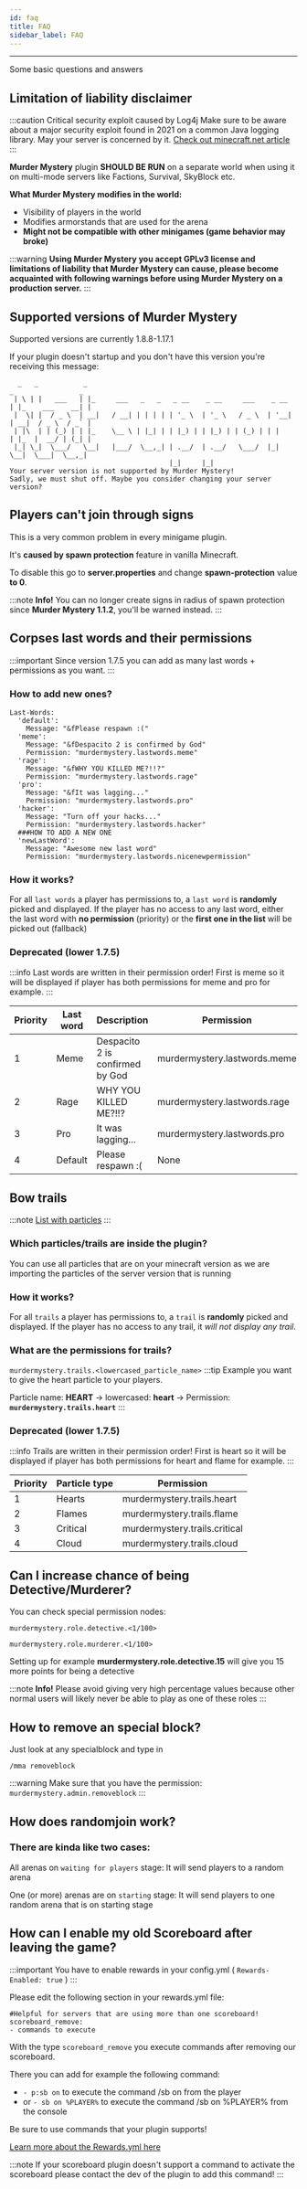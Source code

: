 ```yaml
---
id: faq
title: FAQ
sidebar_label: FAQ
---
```

---
Some basic questions and answers

##  **Limitation of liability disclaimer**

:::caution  Critical security exploit caused by Log4j
Make sure to be aware about a major security exploit found in 2021 on a common Java logging library. May your server is concerned by it.
[Check out minecraft.net article](https://www.minecraft.net/en-us/article/important-message--security-vulnerability-java-edition "IMPORTANT MESSAGE: SECURITY VULNERABILITY IN JAVA EDITION")
:::

**Murder Mystery** plugin **SHOULD BE RUN** on a separate world when using it on multi-mode servers like Factions, Survival, SkyBlock etc.

**What Murder Mystery modifies in the world:**

* Visibility of players in the world
* Modifies armorstands that are used for the arena  
* **Might not be compatible with other minigames \(game behavior may broke\)**

:::warning
 **Using Murder Mystery you accept GPLv3 license and limitations of liability that Murder Mystery can cause, please become acquainted with following warnings before using Murder Mystery on a production server.**
:::

## Supported versions of Murder Mystery

Supported versions are currently 1.8.8-1.17.1

If your plugin doesn't startup and you don't have this version you're receiving this message:

```text
  _   _           _                                                    _                _
 | \ | |   ___   | |_     ___   _   _   _ __    _ __     ___    _ __  | |_    ___    __| |
 |  \| |  / _ \  | __|   / __| | | | | | '_ \  | '_ \   / _ \  | '__| | __|  / _ \  / _` |
 | |\  | | (_) | | |_    \__ \ | |_| | | |_) | | |_) | | (_) | | |    | |_  |  __/ | (_| |
 |_| \_|  \___/   \__|   |___/  \__,_| | .__/  | .__/   \___/  |_|     \__|  \___|  \__,_|
                                       |_|     |_|
Your server version is not supported by Murder Mystery!
Sadly, we must shut off. Maybe you consider changing your server version?
```

## Players can't join through signs

This is a very common problem in every minigame plugin.

It's **caused by spawn protection** feature in vanilla Minecraft.

To disable this go to **server.properties** and change **spawn-protection** value **to 0**.

:::note
 **Info!** You can no longer create signs in radius of spawn protection since **Murder Mystery 1.1.2**, you'll be warned instead.
:::

## Corpses last words and their permissions

:::important
Since version 1.7.5 you can add as many last words + permissions as you want.
:::

### How to add new ones?

    Last-Words:
      'default':
        Message: "&fPlease respawn :("
      'meme':
        Message: "&fDespacito 2 is confirmed by God"
        Permission: "murdermystery.lastwords.meme"
      'rage':
        Message: "&fWHY YOU KILLED ME?!!?"
        Permission: "murdermystery.lastwords.rage"
      'pro':
        Message: "&fIt was lagging..."
        Permission: "murdermystery.lastwords.pro"
      'hacker':
        Message: "Turn off your hacks..."
        Permission: "murdermystery.lastwords.hacker"
      ###HOW TO ADD A NEW ONE
      'newLastWord':
        Message: "Awesome new last word"
        Permission: "murdermystery.lastwords.nicenewpermission"

### How it works?
For all `last words` a player has permissions to, a `last word` is **randomly** picked and displayed.
If the player has no access to any last word, either the last word with **no permission** (priority) or the **first one in the list** will be picked out (fallback)


### Deprecated (lower 1.7.5)
:::info
Last words are written in their permission order! First is meme so it will be displayed if player has both permissions for meme and pro for example.
:::

| Priority | Last word | Description                     | Permission                   |
|----------|-----------|---------------------------------|------------------------------|
| 1        | Meme      | Despacito 2 is confirmed by God | murdermystery.lastwords.meme |
| 2        | Rage      | WHY YOU KILLED ME?!!?           | murdermystery.lastwords.rage |
| 3        | Pro       | It was lagging...               | murdermystery.lastwords.pro  |
| 4        | Default   | Please respawn :\(              | None                         |


## Bow trails

:::note
[List with particles](https://minecraft.gamepedia.com/Particles)
:::

### Which particles/trails are inside the plugin?
You can use all particles that are on your minecraft version as we are importing the particles of the server version that is running

### How it works?
For all `trails` a player has permissions to, a `trail` is **randomly** picked and displayed. 
If the player has no access to any trail, it _will not display any trail_.

### What are the permissions for trails?
`murdermystery.trails.<lowercased_particle_name>`
:::tip
Example you want to give the heart particle to your players.

Particle name: **HEART** -> lowercased: **heart** -> Permission: **`murdermystery.trails.heart`**
:::

### Deprecated (lower 1.7.5)
:::info
 Trails are written in their permission order! First is heart so it will be displayed if player has both permissions for heart and flame for example.
:::

| Priority | Particle type | Permission                    |
|----------|---------------|-------------------------------|
| 1        | Hearts        | murdermystery.trails.heart    |
| 2        | Flames        | murdermystery.trails.flame    |
| 3        | Critical      | murdermystery.trails.critical |
| 4        | Cloud         | murdermystery.trails.cloud    |


## Can I increase chance of being Detective/Murderer?

You can check special permission nodes:

```text
murdermystery.role.detective.<1/100>
```

```text
murdermystery.role.murderer.<1/100>
```

Setting up for example **murdermystery.role.detective.15** will give you 15 more points for being a detective

:::note
 **Info!** Please avoid giving very high percentage values because other normal users will likely never be able to play as one of these roles
:::

## How to remove an special block?

Just look at any specialblock and type in

```text
/mma removeblock
```

:::warning
Make sure that you have the permission: `murdermystery.admin.removeblock`
:::

## How does randomjoin work?

### There are kinda like two cases:

All arenas on `waiting for players` stage: It will send players to a random arena

One (or more) arenas are on `starting` stage: It will send players to one random arena that is on starting stage

## How can I enable my old Scoreboard after leaving the game?

:::important
You have to enable rewards in your config.yml ( `Rewards-Enabled: true` )
:::

Please edit the following section in your rewards.yml file:

    #Helpful for servers that are using more than one scoreboard!
    scoreboard_remove:
    - commands to execute

With the type `scoreboard_remove` you execute commands after removing our scoreboard.

There you can add for example the following command:
* `- p:sb on` to execute the command /sb on from the player
* or `- sb on %PLAYER%` to execute the command /sb on %PLAYER% from the console

Be sure to use commands that your plugin supports!

[Learn more about the Rewards.yml here](plugin-files-explained.md)

:::note
If your scoreboard plugin doesn't support a command to activate the scoreboard please contact the dev of the plugin to add this command!
:::